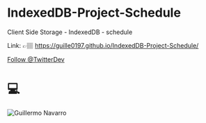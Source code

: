 # IndexedDB-Project-Schedule
Client Side Storage - IndexedDB - schedule

Link: 👉🏽 https://guille0197.github.io/IndexedDB-Project-Schedule/

<a class="twitter-follow-button"
  href="https://twitter.com/TwitterDev"
  data-size="large">
Follow @TwitterDev</a>

# 💻
![Guillermo Navarro](https://repository-images.githubusercontent.com/268379003/9383bf80-a369-11ea-9cc4-a9f4900440a7)
